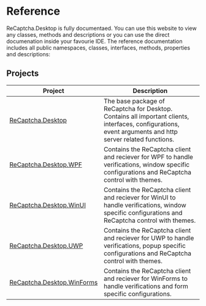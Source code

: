 # Reference
ReCaptcha.Desktop is fully documentaed. You can use this website to view any classes, methods and descriptions or you can use the direct documenation inside your favourie IDE.
The reference documentation includes all public namespaces, classes, interfaces, methods, properties and descriptions:

## Projects

| Project                                                             | Description                                                                                                                                               |
|---------------------------------------------------------------------|-----------------------------------------------------------------------------------------------------------------------------------------------------------|
| [ReCaptcha.Desktop](/reference/recaptcha.desktop)                   | The base package of ReCaptcha for Desktop. Contains all important clients, interfaces, configurations, event arguments and http server related functions. |
| [ReCaptcha.Desktop.WPF](/reference/recaptcha.desktop.wpf)           | Contains the ReCaptcha client and reciever for WPF to handle verifications, window specific configurations and ReCaptcha control with themes.             |
| [ReCaptcha.Desktop.WinUI](/reference/recaptcha.desktop.winui)       | Contains the ReCaptcha client and reciever for WinUI to handle verifications, window specific configurations and ReCaptcha control with themes.           |
| [ReCaptcha.Desktop.UWP](/reference/recaptcha.desktop.uwp)           | Contains the ReCaptcha client and reciever for UWP to handle verifications, popup specific configurations and ReCaptcha control with themes.              |
| [ReCaptcha.Desktop.WinForms](/reference/recaptcha.desktop.winforms) | Contains the ReCaptcha client and reciever for WinForms to handle verifications and form specific configurations.                                         |